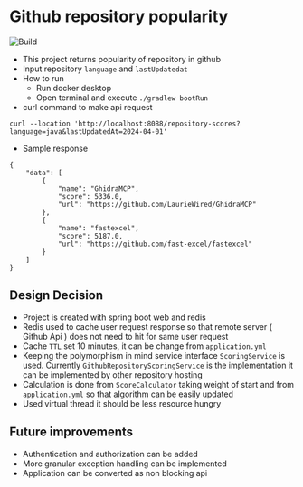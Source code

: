 # Github repository popularity

![Build](https://github.com/lynas/repository-popularity/actions/workflows/build-and-test.yml/badge.svg)

- This project returns popularity of repository in github
- Input repository `language` and `lastUpdatedat`
- How to run
  - Run docker desktop
  - Open terminal and execute `./gradlew bootRun`
- curl command to make api request
``` 
curl --location 'http://localhost:8088/repository-scores?language=java&lastUpdatedAt=2024-04-01' 
```
- Sample response
``` 
{
    "data": [
        {
            "name": "GhidraMCP",
            "score": 5336.0,
            "url": "https://github.com/LaurieWired/GhidraMCP"
        },
        {
            "name": "fastexcel",
            "score": 5187.0,
            "url": "https://github.com/fast-excel/fastexcel"
        }
    ]
} 
```

## Design Decision 
- Project is created with spring boot web and redis
- Redis used to cache user request response so that remote server ( Github Api ) does not need to hit for same user request
- Cache `TTL` set 10 minutes, it can be change from `application.yml`
- Keeping the polymorphism in mind service interface `ScoringService` is used. Currently `GithubRepositoryScoringService` is the implementation it can be implemented by other repository hosting
- Calculation is done from `ScoreCalculator` taking weight of start and from `application.yml` so that algorithm can be easily updated
- Used virtual thread it should be less resource hungry

## Future improvements
- Authentication and authorization can be added
- More granular exception handling can be implemented
- Application can be converted as non blocking api